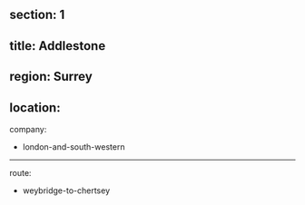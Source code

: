 section: 1
----
title: Addlestone
----
region: Surrey
----
location: 
----
company:
- london-and-south-western
----
route:
- weybridge-to-chertsey
